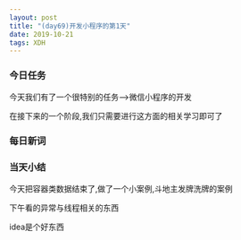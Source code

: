 ```yaml
---  
layout: post  
title: "(day69)开发小程序的第1天"  
date: 2019-10-21
tags: XDH    
---  
```


### 今日任务
今天我们有了一个很特别的任务-->微信小程序的开发

在接下来的一个阶段,我们只需要进行这方面的相关学习即可了
### 每日新词

### 当天小结
今天把容器类数据结束了,做了一个小案例,斗地主发牌洗牌的案例

下午看的异常与线程相关的东西

idea是个好东西

